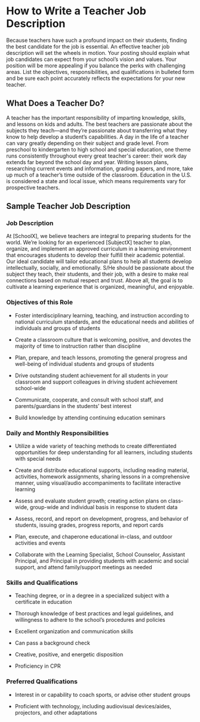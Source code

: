 # How to Write a Teacher Job Description

Because teachers have such a profound impact on their students, finding the best candidate for the job is essential. An effective teacher job description will set the wheels in motion. Your posting should explain what job candidates can expect from your school’s vision and values. Your position will be more appealing if you balance the perks with challenging areas. List the objectives, responsibilities, and qualifications in bulleted form and be sure each point accurately reflects the expectations for your new teacher.

## What Does a Teacher Do?

A teacher has the important responsibility of imparting knowledge, skills, and lessons on kids and adults. The best teachers are passionate about the subjects they teach—and they’re passionate about transferring what they know to help develop a student’s capabilities. A day in the life of a teacher can vary greatly depending on their subject and grade level. From preschool to kindergarten to high school and special education, one theme runs consistently throughout every great teacher's career: their work day extends far beyond the school day and year. Writing lesson plans, researching current events and information, grading papers, and more, take up much of a teacher’s time outside of the classroom. Education in the U.S. is considered a state and local issue, which means requirements vary for prospective teachers.

## Sample Teacher Job Description

### Job Description

At [SchoolX], we believe teachers are integral to preparing students for the world. We’re looking for an experienced [SubjectX] teacher to plan, organize, and implement an approved curriculum in a learning environment that encourages students to develop their fulfill their academic potential. Our ideal candidate will tailor educational plans to help all students develop intellectually, socially, and emotionally. S/He should be passionate about the subject they teach, their students, and their job, with a desire to make real connections based on mutual respect and trust. Above all, the goal is to cultivate a learning experience that is organized, meaningful, and enjoyable.

### Objectives of this Role

* Foster interdisciplinary learning, teaching, and instruction according to national curriculum standards, and the educational needs and abilities of individuals and groups of students

* Create a classroom culture that is welcoming, positive, and devotes the majority of time to instruction rather than discipline

* Plan, prepare, and teach lessons, promoting the general progress and well-being of individual students and groups of students

* Drive outstanding student achievement for all students in your classroom and support colleagues in driving student achievement school-wide

* Communicate, cooperate, and consult with school staff, and parents/guardians in the students’ best interest

* Build knowledge by attending continuing education seminars

### Daily and Monthly Responsibilities

* Utilize a wide variety of teaching methods to create differentiated opportunities for deep understanding for all learners, including students with special needs

* Create and distribute educational supports, including reading material, activities, homework assignments, sharing lessons in a comprehensive manner, using visual/audio accompaniments to facilitate interactive learning

* Assess and evaluate student growth; creating action plans on class-wide, group-wide and individual basis in response to student data

* Assess, record, and report on development, progress, and behavior of students, issuing grades, progress reports, and report cards

* Plan, execute, and chaperone educational in-class, and outdoor activities and events

* Collaborate with the Learning Specialist, School Counselor, Assistant Principal, and Principal in providing students with academic and social support, and attend family/support meetings as needed

### Skills and Qualifications

* Teaching degree, or in a degree in a specialized subject with a certificate in education

* Thorough knowledge of best practices and legal guidelines, and willingness to adhere to the school’s procedures and policies

* Excellent organization and communication skills

* Can pass a background check

* Creative, positive, and energetic disposition

* Proficiency in CPR

### Preferred Qualifications

* Interest in or capability to coach sports, or advise other student groups

* Proficient with technology, including audiovisual devices/aides, projectors, and other adaptations

